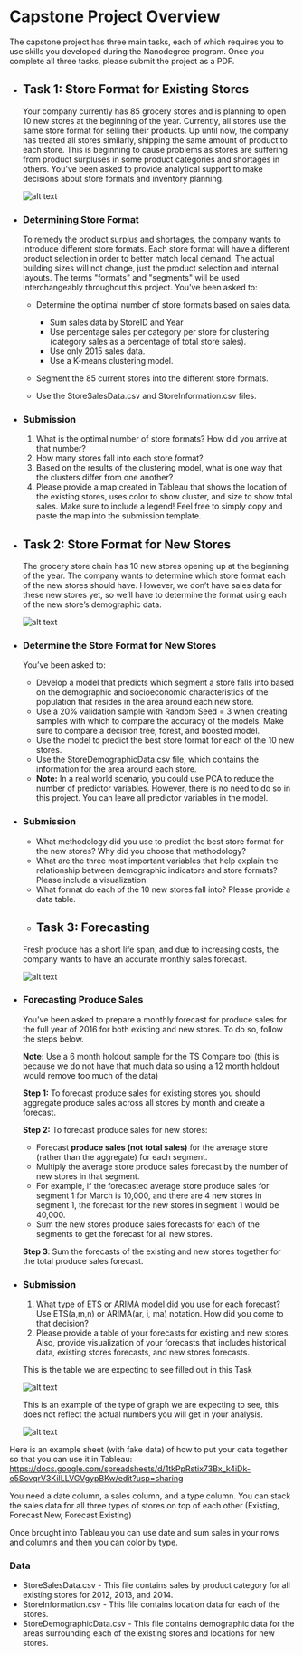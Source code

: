 # Capstone Project Overview #
The capstone project has three main tasks, each of which requires you to use skills you developed during the Nanodegree program. Once you complete all three tasks, please submit the project as a PDF.

- ## **Task 1: Store Format for Existing Stores** ##

  Your company currently has 85 grocery stores and is planning to open 10 new stores at the beginning of the year. Currently, all stores use the same store format for selling their products. Up until now, the company has treated all stores similarly, shipping the same amount of product to each store. This is beginning to cause problems as stores are suffering from product surpluses in some product categories and shortages in others. You've been asked to provide analytical support to make decisions about store formats and inventory planning.
  
  ![alt text](https://video.udacity-data.com/topher/2019/August/5d47a326_man-climbing-up-in-grocery-store-115680/man-climbing-up-in-grocery-store-115680.jpg)

- ### **Determining Store Format** ###
  To remedy the product surplus and shortages, the company wants to introduce different store formats. Each store format will have a different product selection in order to better match local demand. The actual building sizes will not change, just the product selection and internal layouts. The terms "formats" and "segments" will be used interchangeably throughout this project. You’ve been asked to:
  
   * Determine the optimal number of store formats based on sales data.
      * Sum sales data by StoreID and Year
      * Use percentage sales per category per store for clustering (category sales as a percentage of total store sales).
      * Use only 2015 sales data. 
      * Use a K-means clustering model.

   * Segment the 85 current stores into the different store formats.
   * Use the StoreSalesData.csv and StoreInformation.csv files.
   
- ### **Submission** ###
  1.  What is the optimal number of store formats? How did you arrive at that number?
  2.  How many stores fall into each store format?
  3.  Based on the results of the clustering model, what is one way that the clusters differ from one another?
  4.  Please provide a map created in Tableau that shows the location of the existing stores, uses color to show cluster, and size to show total sales. Make sure to include a legend! Feel free to simply copy and paste the map into the submission template.

- ## **Task 2: Store Format for New Stores** ##

  The grocery store chain has 10 new stores opening up at the beginning of the year. The company wants to determine which store format each of the new stores should have. However, we don’t have sales data for these new stores yet, so we’ll have to determine the format using each of the new store’s demographic data.
  
  ![alt text](https://video.udacity-data.com/topher/2019/August/5d47a544_construction-in-toronto-may-2012/construction-in-toronto-may-2012.jpg)

- ### **Determine the Store Format for New Stores** ###
  You’ve been asked to:
 
  * Develop a model that predicts which segment a store falls into based on the demographic and socioeconomic characteristics of the population that resides in the area around each new store.
  * Use a 20% validation sample with Random Seed = 3 when creating samples with which to compare the accuracy of the models. Make sure to compare a decision tree, forest, and boosted model.
  * Use the model to predict the best store format for each of the 10 new stores.
  * Use the StoreDemographicData.csv file, which contains the information for the area around each store.
  * **Note:** In a real world scenario, you could use PCA to reduce the number of predictor variables. However, there is no need to do so in this project. You can leave all predictor variables in the model.
   
- ### **Submission** ###
  * What methodology did you use to predict the best store format for the new stores? Why did you choose that methodology?
  * What are the three most important variables that help explain the relationship between demographic indicators and store formats? Please include a visualization.
  * What format do each of the 10 new stores fall into? Please provide a data table.
  
  - ## **Task 3: Forecasting** ##

  Fresh produce has a short life span, and due to increasing costs, the company wants to have an accurate monthly sales forecast.
  
  ![alt text](https://video.udacity-data.com/topher/2019/August/5d479d48_22219503122-065a9f04be-b/22219503122-065a9f04be-b.jpg)

- ### **Forecasting Produce Sales** ###
  You’ve been asked to prepare a monthly forecast for produce sales for the full year of 2016 for both existing and new stores. To do so, follow the steps below.
 
  **Note:** Use a 6 month holdout sample for the TS Compare tool (this is because we do not have that much data so using a 12 month holdout would remove too much of the data)

  **Step 1:** To forecast produce sales for existing stores you should aggregate produce sales across all stores by month and create a forecast.

  **Step 2:** To forecast produce sales for new stores:

    * Forecast **produce sales (not total sales)** for the average store (rather than the aggregate) for each segment.
    * Multiply the average store produce sales forecast by the number of new stores in that segment.
    * For example, if the forecasted average store produce sales for segment 1 for March is 10,000, and there are 4 new stores in segment 1, the forecast for the new stores in segment 1 would be 40,000.
    * Sum the new stores produce sales forecasts for each of the segments to get the forecast for all new stores.
    
  **Step 3**: Sum the forecasts of the existing and new stores together for the total produce sales forecast.
   
- ### **Submission** ###
    1. What type of ETS or ARIMA model did you use for each forecast? Use ETS(a,m,n) or ARIMA(ar, i, ma) notation. How did you come to that decision?
    2. Please provide a table of your forecasts for existing and new stores. Also, provide visualization of your forecasts that includes historical data, existing stores forecasts, and new stores forecasts.
  
  This is the table we are expecting to see filled out in this Task
  
    ![alt text](https://video.udacity-data.com/topher/2017/June/5942f165_capture1/capture1.png)
  
  This is an example of the type of graph we are expecting to see, this does not reflect the actual numbers you will get in your analysis.
  
    ![alt text](https://video.udacity-data.com/topher/2017/June/5942f0d6_capture2/capture2.png)
    
Here is an example sheet (with fake data) of how to put your data together so that you can use it in Tableau: https://docs.google.com/spreadsheets/d/1tkPpRstix73Bx_k4iDk-e5SovqrV3KiILLVGVgypBKw/edit?usp=sharing

You need a date column, a sales column, and a type column. You can stack the sales data for all three types of stores on top of each other (Existing, Forecast New, Forecast Existing)

Once brought into Tableau you can use date and sum sales in your rows and columns and then you can color by type.


### **Data** ###

  * StoreSalesData.csv - This file contains sales by product category for all existing stores for 2012, 2013, and 2014.
  * StoreInformation.csv - This file contains location data for each of the stores.
  * StoreDemographicData.csv - This file contains demographic data for the areas surrounding each of the existing stores and locations for new stores.




